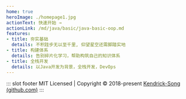 ```yaml
---
home: true
heroImage: ./homepage1.jpg
actionText: 快速开始 →
actionLink: /md/java/basic/java-basic-oop.md
features:
- title: 夯实基础
  details: 不积跬步无以至千里, 仰望星空还需脚踏实地
- title: 构建体系
  details: 告别碎片化学习，帮助构筑自己的知识体系
- title: 全栈开发
  details: 以Java开发为背景，全栈开发，DevOps
---
```


::: slot footer
MIT Licensed | Copyright © 2018-present [Kendrick-Song (github.com)](https://github.com/Kendrick-Song)
:::
